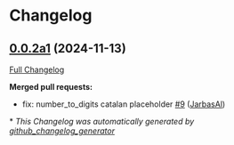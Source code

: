 # Changelog

## [0.0.2a1](https://github.com/OpenVoiceOS/ovos-number-parser/tree/0.0.2a1) (2024-11-13)

[Full Changelog](https://github.com/OpenVoiceOS/ovos-number-parser/compare/0.0.1...0.0.2a1)

**Merged pull requests:**

- fix: number\_to\_digits catalan placeholder [\#9](https://github.com/OpenVoiceOS/ovos-number-parser/pull/9) ([JarbasAl](https://github.com/JarbasAl))



\* *This Changelog was automatically generated by [github_changelog_generator](https://github.com/github-changelog-generator/github-changelog-generator)*
